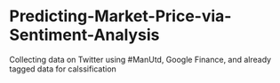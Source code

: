 # Predicting-Market-Price-via-Sentiment-Analysis
Collecting data on Twitter using #ManUtd, Google Finance, and already tagged data for calssification
